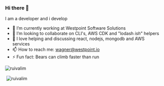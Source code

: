 ### Hi there 👋

I am a developer and i develop

- 🔭 I’m currently working at Westpoint Software Solutions
- 👯 I’m looking to collaborate on CLI's, AWS CDK and "lodash _ish_" helpers
- 💬 I love helping and discussing react, nodejs, mongodb and AWS services
- 📫 How to reach me: wagner@westpoint.io
- ⚡ Fun fact: Bears can climb faster than run

<p><img align="left" src="https://github-readme-stats.vercel.app/api/top-langs/?username=wmattei&layout=compact" alt="ruivalim" /></p>
<br />
<p>&nbsp;<img align="center" src="https://github-readme-stats.vercel.app/api?username=wmattei&show_icons=true" alt="ruivalim" /></p>
